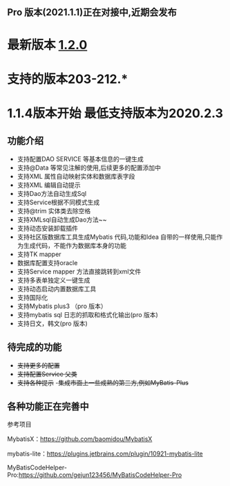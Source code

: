 ## Pro 版本(2021.1.1)正在对接中,近期会发布
# 最新版本 [1.2.0](https://plugins.jetbrains.com/plugin/16245-mybatis-smart-code-help)
# 支持的版本203-212.* 
# 1.1.4版本开始 最低支持版本为2020.2.3
## 功能介绍
 - 支持配置DAO SERVICE 等基本信息的一键生成
 - 支持@Data 等常见注解的使用,后续更多的配置添加中
 - 支持XML 属性自动映射实体和数据库表字段
 - 支持XML 编辑自动提示
 - 支持Dao方法自动生成Sql
 - 支持Service根据不同模式生成
 - 支持@trim 实体类去除空格
 - 支持XMLsql自动生成Dao方法~~
 - 支持动态安装卸载插件
 - 支持社区版数据库工具生成Mybatis 代码,功能和Idea 自带的一样使用,只能作为生成代码，不能作为数据库本身的功能
 - 支持TK mapper
 - 数据库配置支持oracle
 - 支持Service mapper 方法直接跳转到xml文件
 - 支持多表单独定义一键生成
 - 支持动态启动内置数据库工具
 - 支持国际化
 - 支持Mybatis plus3 （pro 版本）
 - 支持mybatis sql 日志的抓取和格式化输出(pro 版本)
 - 支持日文，韩文(pro 版本)
## 待完成的功能
 - ~~支持更多的配置~~
 - ~~支持配置Service 父类~~
 - ~~支持各种提示~~
 -~~集成市面上一些成熟的第三方,例如MyBatis-Plus~~
## 各种功能正在完善中
参考项目

   MybatisX：https://github.com/baomidou/MybatisX
   
   mybatis-lite：https://plugins.jetbrains.com/plugin/10921-mybatis-lite
   
   MyBatisCodeHelper-Pro:https://github.com/gejun123456/MyBatisCodeHelper-Pro
